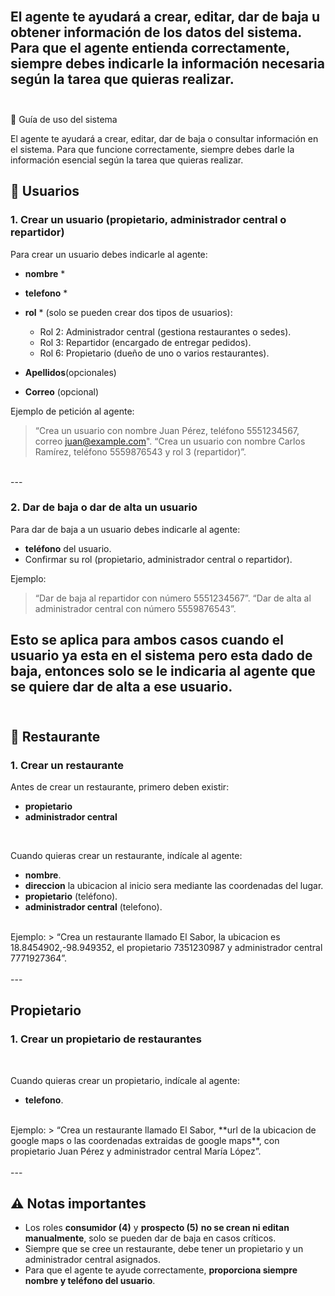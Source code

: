 </br>

El agente te ayudará a **crear, editar, dar de baja u obtener información** de los datos del sistema.
Para que el agente entienda correctamente, siempre debes indicarle la **información necesaria** según la tarea que quieras realizar.  
</br>
---

📘 Guía de uso del sistema

El agente te ayudará a crear, editar, dar de baja o consultar información en el sistema.
Para que funcione correctamente, siempre debes darle la información esencial según la tarea que quieras realizar.
## 👤 Usuarios

### 1. Crear un usuario (propietario, administrador central o repartidor)
Para crear un usuario debes indicarle al agente:
- **nombre**  *
- **telefono**  *
- **rol** * 
    (solo se pueden crear dos tipos de usuarios):  <br>
  - Rol 2: Administrador central (gestiona restaurantes o sedes).  
  - Rol 3: Repartidor (encargado de entregar pedidos).
  - Rol 6: Propietario (dueño de uno o varios restaurantes).  

- **Apellidos**(opcionales)
- **Correo** (opcional)

Ejemplo de petición al agente:  
> “Crea un usuario con nombre Juan Pérez, teléfono 5551234567, correo juan@example.com".
> “Crea un usuario con nombre Carlos Ramírez, teléfono 5559876543 y rol 3 (repartidor)”.

</br>
---
</br>

### 2. Dar de baja o dar de alta un usuario
Para dar de baja a un usuario debes indicarle al agente:  
- **teléfono** del usuario.  
- Confirmar su rol (propietario, administrador central o repartidor).  

Ejemplo:  
> “Dar de baja al repartidor con número 5551234567”.
> “Dar de alta al administrador central con número 5559876543”.

Esto se aplica para ambos casos cuando el usuario ya esta en el sistema pero esta dado de baja, entonces solo se le indicaria al agente que se quiere dar de alta a ese usuario.
</br></br>
---

## 🍴 Restaurante

### 1. Crear un restaurante
Antes de crear un restaurante, primero deben existir:  
- **propietario**  
- **administrador central**

<br>

Cuando quieras crear un restaurante, indícale al agente:  
- **nombre**.  
- **direccion** la ubicacion al inicio sera mediante las coordenadas del lugar.  
- **propietario** (teléfono).  
- **administrador central** (telefono).  
</br>
Ejemplo:  
> “Crea un restaurante llamado El Sabor, la ubicacion es 18.8454902,-98.949352, el propietario 7351230987 y administrador central 7771927364”.
</br></br>
---

## Propietario

### 1. Crear un propietario de restaurantes

<br>

Cuando quieras crear un propietario, indícale al agente:  
- **telefono**.  

</br>
Ejemplo:  
> “Crea un restaurante llamado El Sabor, **url de la ubicacion de google maps o las coordenadas extraidas de google maps**, con propietario Juan Pérez y administrador central María López”.
</br></br>
---

## ⚠️ Notas importantes
- Los roles **consumidor (4)** y **prospecto (5)** **no se crean ni editan manualmente**, solo se pueden dar de baja en casos críticos.  
- Siempre que se cree un restaurante, debe tener un propietario y un administrador central asignados.  
- Para que el agente te ayude correctamente, **proporciona siempre nombre y teléfono del usuario**.  
